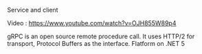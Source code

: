 Service and client

Video : https://www.youtube.com/watch?v=OJH855W89p4

gRPC is an open source remote procedure call. It uses HTTP/2 for transport, Protocol Buffers as the interface. Flatform on .NET 5
